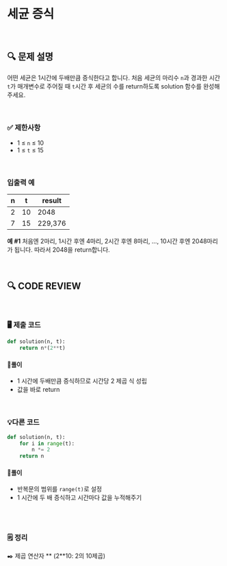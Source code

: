 # 세균 증식
<br/>

## **🔍 문제 설명**

어떤 세균은 1시간에 두배만큼 증식한다고 합니다. 처음 세균의 마리수 `n`과 경과한 시간 `t`가 매개변수로 주어질 때 `t`시간 후 세균의 수를 return하도록 solution 함수를 완성해주세요.

<br/>

### **✅ 제한사항**

- 1 ≤ `n` ≤ 10
- 1 ≤ `t` ≤ 15
<br/>

### **입출력 예**

| n   | t   | result |
| --- | --- | ------ |
| 2   | 10  |  2048  |
| 7   | 15  | 229,376|
   
**예 #1**
처음엔 2마리, 1시간 후엔 4마리, 2시간 후엔 8마리, ..., 10시간 후엔 2048마리가 됩니다. 따라서 2048을 return합니다.

<br/>

## **🔍 CODE REVIEW**
<br/>

### **🖥️ 제출 코드**

```python
def solution(n, t):
    return n*(2**t)
```

#### **📍풀이**

* 1 시간에 두배만큼 증식하므로 시간당 2 제곱 식 성립
* 값을 바로 return

<br/>

### **💡다른 코드**

```python
def solution(n, t):
    for i in range(t):
        n *= 2
    return n
```

#### **📍풀이**

* 반복문의 범위를 `range(t)`로 설정
* 1 시간에 두 배 증식하고 시간마다 값을 누적해주기 
<br/>

  #
### **🗒️ 정리**
✒️ 제곱 연산자 ** (2**10: 2의 10제곱)
